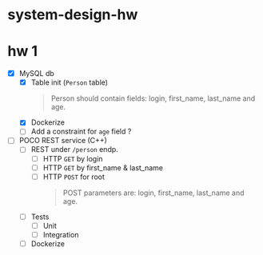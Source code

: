 # system-design-hw

# hw 1
- [x] MySQL db
    - [x] Table init (`Person` table)
        > Person should contain fields: login, first_name, last_name and age.
    - [x] Dockerize
    - [ ] Add a constraint for `age` field ?
- [ ] POCO REST service (C++)
    - [ ] REST under `/person` endp.
        - [ ] HTTP `GET` by login
        - [ ] HTTP `GET` by first_name & last_name
        - [ ] HTTP `POST` for root
            > POST parameters are: login, first_name, last_name and age.
    - [ ] Tests
        - [ ] Unit
        - [ ] Integration
    - [ ] Dockerize
